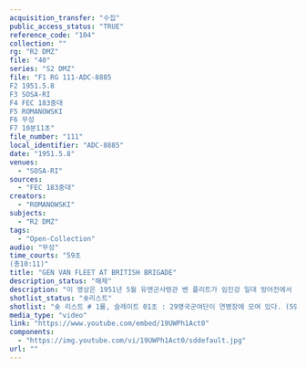 ```yaml
---
acquisition_transfer: "수집"
public_access_status: "TRUE"
reference_code: "104"
collection: ""
rg: "R2 DMZ"
file: "40"
series: "S2 DMZ"
file: "F1 RG 111-ADC-8885
F2 1951.5.8
F3 SOSA-RI
F4 FEC 183중대
F5 ROMANOWSKI
F6 무성 
F7 10분11초"
file_number: "111"
local_identifier: "ADC-8885"
date: "1951.5.8"
venues: 
  - "SOSA-RI"
sources: 
  - "FEC 183중대"
creators: 
  - "ROMANOWSKI"
subjects: 
  - "R2 DMZ"
tags: 
  - "Open-Collection"
audio: "무성"
time_courts: "59초
(총10:11)"
title: "GEN VAN FLEET AT BRITISH BRIGADE"
description_status: "해제"
description: "이 영상은 1951년 5월 유엔군사령관 벤 플리트가 임진강 일대 방어전에서 활약한 영국군 29독립여단에 방문해 포상하는 장면이다. 영국군 주둔지는 파주 일대에 있었다. "
shotlist_status: "숏리스트"
shotlist: "숏 리스트 # 1롤, 슬레이트 01초 : 29영국군여단이 연병장에 모여 있다. (59초) 벤 플리트가 연병장에서 연설하 고, 그 옆에 29여단장 제임스가 서 있다. 임진강 주변에서 영웅적인 활동에 대해 포상이 주어졌다. "
media_type: "video"
link: "https://www.youtube.com/embed/19UWPh1Act0"
components: 
  - "https://img.youtube.com/vi/19UWPh1Act0/sddefault.jpg"
url: ""
---
```

